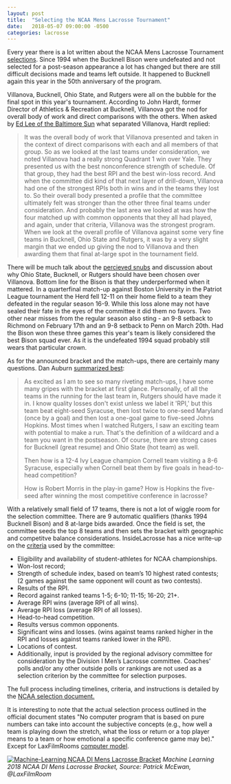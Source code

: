 ```yaml
---
layout: post
title:  "Selecting the NCAA Mens Lacrosse Tournament"
date:   2018-05-07 09:00:00 -0500
categories: lacrosse
---
```


Every year there is a lot written about the NCAA Mens Lacrosse Tournament [selections](http://assets.insidelacrosse.com/docs/2018_NCAA_Mens.pdf). Since 1994 when the Bucknell Bison were undefeated and not selected for a post-season appearance a lot has changed but there are still difficult decisions made and teams left outside. It happened to Bucknell again this year in the 50th anniversary of the program.

Villanova, Bucknell, Ohio State, and Rutgers were all on the bubble for the final spot in this year's tournament. According to John Hardt, former Director of Athletics & Recreation at Bucknell, Villanova got the nod for overall body of work and direct comparisons with the others. When asked by [Ed Lee of the Baltimore Sun](http://www.baltimoresun.com/sports/lacrosse-blog/bs-sp-john-hardt-qa-mens-lacrosse-20180506-story.html) what separated Villanova, Hardt replied:

> It was the overall body of work that Villanova presented and taken in the context of direct comparisons with each and all members of that group. So as we looked at the last teams under consideration, we noted Villanova had a really strong Quadrant 1 win over Yale. They presented us with the best nonconference strength of schedule. Of that group, they had the best RPI and the best win-loss record. And when the committee did kind of that next layer of drill-down, Villanova had one of the strongest RPIs both in wins and in the teams they lost to. So their overall body presented a profile that the committee ultimately felt was stronger than the other three final teams under consideration. And probably the last area we looked at was how the four matched up with common opponents that they all had played, and again, under that criteria, Villanova was the strongest program. When we look at the overall profile of Villanova against some very fine teams in Bucknell, Ohio State and Rutgers, it was by a very slight margin that we ended up giving the nod to Villanova and then awarding them that final at-large spot in the tournament field.

There will be much talk about the [percieved snubs](http://www.insidelacrosse.com/article/2018-ncaa-tournament-reaction-snubs-and-surprises/52194) and discussion about why Ohio State, Bucknell, or Rutgers should have been chosen over Villanova. Bottom line for the Bison is that they underperformed when it mattered. In a quarterfinal match-up against Boston University in the Patriot League tournament the Herd fell 12-11 on their home field to a team they defeated in the regular season 16-9. While this loss alone may not have sealed their fate in the eyes of the committee it did them no favors. Two other near misses from the regular season also sting - an 9-8 setback to Richmond on February 17th and an 9-8 setback to Penn on March 20th. Had the Bison won these three games this year's team is likely considered the best Bison squad ever. As it is the undefeated 1994 squad probably still wears that particular crown.

As for the announced bracket and the match-ups, there are certainly many questions. Dan Auburn [summarized best](http://www.insidelacrosse.com/article/2018-ncaa-tournament-reaction-snubs-and-surprises/52194):

> As excited as I am to see so many riveting match-ups, I have some many gripes with the bracket at first glance. Personally, of all the teams in the running for the last team in, Rutgers should have made it in. I know quality losses don't exist unless we label it 'RPI,' but this team beat eight-seed Syracuse, then lost twice to one-seed Maryland (once by a goal) and then lost a one-goal game to five-seed Johns Hopkins. Most times when I watched Rutgers, I saw an exciting team with potential to make a run. That's the definition of a wildcard and a team you want in the postseason. Of course, there are strong cases for Bucknell (great resume) and Ohio State (hot team) as well. 
 > 
 > Then how is a 12-4 Ivy League champion Cornell team visiting a 8-6 Syracuse, especially when Cornell beat them by five goals in head-to-head competition? 
 > 
 > How is Robert Morris in the play-in game? How is Hopkins the five-seed after winning the most competitive conference in lacrosse?

With a relatively small field of 17 teams, there is not a lot of wiggle room for the selection committee. There are 9 automatic qualifiers (thanks 1994 Bucknell Bison) and 8 at-large bids awarded. Once the field is set, the committee seeds the top 8 teams and then sets the bracket with geographic and competitve balance considerations. InsideLacrosse has a nice write-up on the [criteria](http://www.insidelacrosse.com/article/how-is-the-ncaa-di-men-s-lacrosse-bracket-selected/52177) used by the committee:

- Eligibility and availability of student-athletes for NCAA championships.
- Won-lost record;
- Strength of schedule index, based on team’s 10 highest rated contests; (2 games against the same opponent will count as two contests).
- Results of the RPI.
- Record against ranked teams 1-5; 6-10; 11-15; 16-20; 21+.
- Average RPI wins (average RPI of all wins).
- Average RPI loss (average RPI of all losses).
- Head-to-head competition.
- Results versus common opponents.
- Significant wins and losses. (wins against teams ranked higher in the RPI and losses against teams ranked lower in the RPI).
- Locations of contest.
- Additionally, input is provided by the regional advisory committee for consideration by the Division I Men’s Lacrosse committee. Coaches’ polls and/or any other outside polls or rankings are not used as a selection criterion by the committee for selection purposes.

The full process including timelines, criteria, and instructions is detailed by the [NCAA selection document.](http://assets.insidelacrosse.com/docs/di-men-lax-selection_process.pdf)

It is interesting to note that the actual selection process outlined in the official document states "No computer program that is based on pure numbers can take into account the subjective concepts (e.g., how well a team is playing down the stretch, what the loss or return or a top player means to a team or how emotional a specific conference game may be)." Except for LaxFilmRooms [computer model](https://twitter.com/LaxFilmRoom/status/993306626634510336).

[![Machine-Learning NCAA DI Mens Lacrosse Bracket](https://pbs.twimg.com/media/DcjvDUxWsAA63of.jpg)](https://pbs.twimg.com/media/DcjvDUxWsAA63of.jpg)
<cite>Machine Learning 2018 NCAA DI Mens Lacrosse Bracket, Source: Patrick McEwan, @LaxFilmRoom</cite>